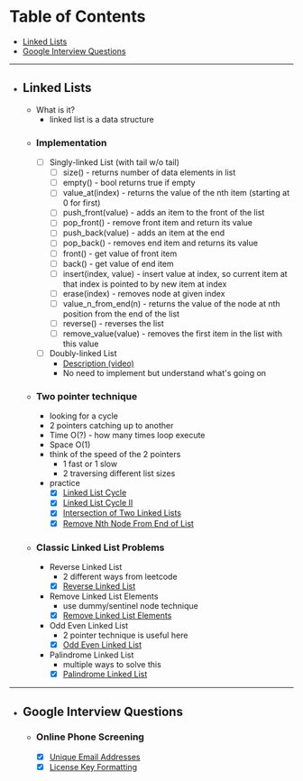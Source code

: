 # Table of Contents

- [Linked Lists](#Linked-Lists)
- [Google Interview Questions](#Google-Interview-Questions)


-----
- ## Linked Lists
    * What is it?
        - linked list is a data structure
    - ### Implementation
        - [ ] Singly-linked List (with tail w/o tail)
            - [ ] size() - returns number of data elements in list
            - [ ] empty() - bool returns true if empty
            - [ ] value_at(index) - returns the value of the nth item (starting at 0 for first)
            - [ ] push_front(value) - adds an item to the front of the list
            - [ ] pop_front() - remove front item and return its value
            - [ ] push_back(value) - adds an item at the end
            - [ ] pop_back() - removes end item and returns its value
            - [ ] front() - get value of front item
            - [ ] back() - get value of end item
            - [ ] insert(index, value) - insert value at index, so current item at that index is pointed to by new item at index
            - [ ] erase(index) - removes node at given index
            - [ ] value_n_from_end(n) - returns the value of the node at nth position from the end of the list
            - [ ] reverse() - reverses the list
            - [ ] remove_value(value) - removes the first item in the list with this value
        - [ ] Doubly-linked List
            - [Description (video)](https://www.coursera.org/lecture/data-structures/doubly-linked-lists-jpGKD)
            - No need to implement but understand what's going on
    - ### Two pointer technique
        * looking for a cycle
        * 2 pointers catching up to another
        * Time O(?) - how many times loop execute
        * Space O(1)
        * think of the speed of the 2 pointers
            * 1 fast or 1 slow
            * 2 traversing different list sizes
        
        - practice
            - [x] [Linked List Cycle](https://leetcode.com/explore/learn/card/linked-list/214/two-pointer-technique/1212/)
            - [x] [Linked List Cycle II](https://leetcode.com/explore/learn/card/linked-list/214/two-pointer-technique/1214/)
            - [x] [Intersection of Two Linked Lists](https://leetcode.com/explore/learn/card/linked-list/214/two-pointer-technique/1215/)
            - [x] [Remove Nth Node From End of List](https://leetcode.com/explore/learn/card/linked-list/214/two-pointer-technique/1296/)

    - ### Classic Linked List Problems
        * Reverse Linked List
            * 2 different ways from leetcode
            - [x] [Reverse Linked List](https://leetcode.com/explore/learn/card/linked-list/219/classic-problems/1205/)
        * Remove Linked List Elements
            * use dummy/sentinel node technique
            - [x] [Remove Linked List Elements](https://leetcode.com/explore/learn/card/linked-list/219/classic-problems/1207/)
        * Odd Even Linked List
            * 2 pointer technique is useful here
            - [x] [Odd Even Linked List](https://leetcode.com/explore/learn/card/linked-list/219/classic-problems/1208/)
        * Palindrome Linked List
            * multiple ways to solve this
            - [x] [Palindrome Linked List](https://leetcode.com/explore/learn/card/linked-list/219/classic-problems/1209/)

-----
- ## Google Interview Questions
    - ### Online Phone Screening
        - [x] [Unique Email Addresses](https://leetcode.com/explore/interview/card/google/67/sql-2/3044/)
        - [x] [License Key Formatting](https://leetcode.com/explore/interview/card/google/67/sql-2/472/)
